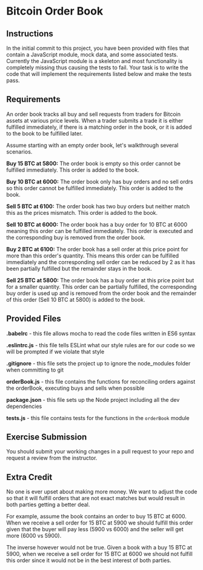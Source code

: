 # Bitcoin Order Book

## Instructions

In the initial commit to this project, you have been provided with files that contain a JavaScript module, mock data, and some associated tests. Currently the JavaScript module is a skeleton and most functionality is completely missing thus causing the tests to fail. Your task is to write the code that will implement the requirements listed below and make the tests pass.

## Requirements
An order book tracks all buy and sell requests from traders for Bitcoin assets at various price levels. When a trader submits a trade it is either fulfilled immediately, if there is a matching order in the book, or it is added to the book to be fulfilled later.

Assume starting with an empty order book, let's walkthrough several scenarios.

**Buy 15 BTC at 5800:** The order book is empty so this order cannot be fulfilled immediately. This order is added to the book.

**Buy 10 BTC at 6000:** The order book only has buy orders and no sell ordrs so this order cannot be fulfilled immediately. This order is added to the book.

**Sell 5 BTC at 6100:** The order book has two buy orders but neither match this as the prices mismatch. This order is added to the book.

**Sell 10 BTC at 6000:** The order book has a buy order for 10 BTC at 6000 meaning this order can be fulfilled immediately. This order is executed and the corresponding buy is removed from the order book.

**Buy 2 BTC at 6100:** The order book has a sell order at this price point for more than this order's quantity. This means this order can be fulfilled immediately and the corresponding sell order can be reduced by 2 as it has been partially fulfilled but the remainder stays in the book.

**Sell 25 BTC at 5800:** The order book has a buy order at this price point but for a smaller quantity. This order can be partially fulfilled, the corresponding buy order is used up and is removed from the order book and the remainder of this order (Sell 10 BTC at 5800) is added to the book.

## Provided Files

**.babelrc** - this file allows mocha to read the code files written in ES6 syntax

**.eslintrc.js** - this file tells ESLint what our style rules are for our code so we will be prompted if we violate that style

**.gitignore** - this file sets the project up to ignore the node_modules folder when committing to git

**orderBook.js** - this file contains the functions for reconciling orders against the orderBook, executing buys and sells when possible

**package.json** - this file sets up the Node project including all the dev dependencies

**tests.js** - this file contains tests for the functions in the `orderBook` module

## Exercise Submission

You should submit your working changes in a pull request to your repo and request a review from the instructor.

## Extra Credit
No one is ever upset about making more money. We want to adjust the code so that it will fulfill orders that are not exact matches but would result in both parties getting a better deal.

For example, assume the book contains an order to buy 15 BTC at 6000. When we receive a sell order for 15 BTC at 5900 we should fulfill this order given that the buyer will pay less (5900 vs 6000) and the seller will get more (6000 vs 5900).

The inverse however would not be true. Given a book with a buy 15 BTC at 5900, when we receive a sell order for 15 BTC at 6000 we should not fulfill this order since it would not be in the best interest of both parties.
